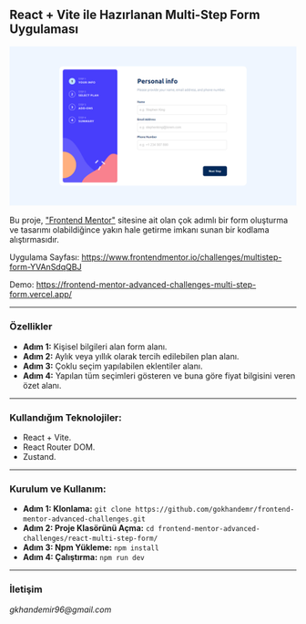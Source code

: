 ## React + Vite ile Hazırlanan Multi-Step Form Uygulaması

![Multi-Step Form](./images.gif)

Bu proje, ["Frontend Mentor"](https://www.frontendmentor.io/challenges?difficulty=4) sitesine ait olan çok adımlı bir form oluşturma ve tasarımı olabildiğince yakın hale getirme imkanı sunan bir kodlama alıştırmasıdır.

Uygulama Sayfası: https://www.frontendmentor.io/challenges/multistep-form-YVAnSdqQBJ

Demo: https://frontend-mentor-advanced-challenges-multi-step-form.vercel.app/

---

### Özellikler
* **Adım 1:** Kişisel bilgileri alan form alanı.
* **Adım 2:** Aylık veya yıllık olarak tercih edilebilen plan alanı.
* **Adım 3:** Çoklu seçim yapılabilen eklentiler alanı.
* **Adım 4:** Yapılan tüm seçimleri gösteren ve buna göre fiyat bilgisini veren özet alanı.

---

### Kullandığım Teknolojiler:
- React + Vite.
- React Router DOM.
- Zustand.

---

### Kurulum ve Kullanım:
- **Adım 1: Klonlama:** `git clone https://github.com/gokhandemr/frontend-mentor-advanced-challenges.git`
- **Adım 2: Proje Klasörünü Açma:** `cd frontend-mentor-advanced-challenges/react-multi-step-form/`
- **Adım 3: Npm Yükleme:** `npm install`
- **Adım 4: Çalıştırma:** `npm run dev`

---

### İletişim
_gkhandemir96@gmail.com_
